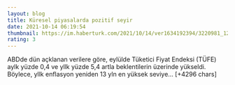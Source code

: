 ```yaml
--- 
layout: blog
title: Küresel piyasalarda pozitif seyir
date: 2021-10-14 06:19:54
thumbnail: https://im.haberturk.com/2021/10/14/ver1634192394/3220981_1200x627.jpg
rating: 3
---
```

ABDde dün açklanan verilere göre, eylülde Tüketici Fiyat Endeksi (TÜFE) aylk yüzde 0,4 ve yllk yüzde 5,4 artla beklentilerin üzerinde yükseldi. Böylece, yllk enflasyon yeniden 13 yln en yüksek seviye… [+4296 chars]